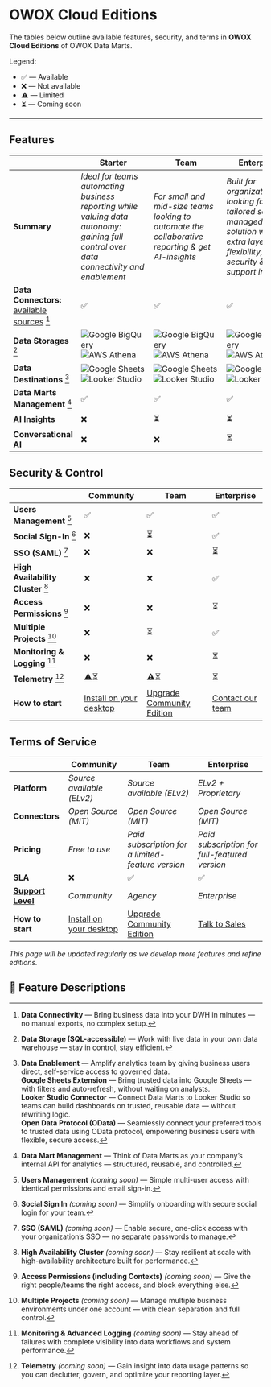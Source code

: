 # OWOX Cloud Editions

The tables below outline available features, security, and terms in **OWOX Cloud Editions** of OWOX Data Marts.

Legend:

- ✅ — Available
- ❌ — Not available
- ⚠️ — Limited
- ⏳ — Coming soon

---

## Features

|                                                                             | **Starter**                                                                                                                           | **Team**                                                                                                                                                  | **Enterprise**                                                                                                                         |
| --------------------------------------------------------------------------- | --------------------------------------------------------------------------------------------------------------------------------------- | ----------------------------------------------------------------------------------------------------------------------------------------------------------- | -------------------------------------------------------------------------------------------------------------------------------------- |
| **Summary**                                                                 | _Ideal for teams automating business reporting while valuing data autonomy: gaining full control over data connectivity and enablement_ | _For small and mid-size teams looking to automate the collaborative reporting & get AI-insights_                                                           | _Built for organizations looking for a tailored self-managed solution with an extra layer of flexibility, security & support included_ |
| **Data Connectors:** [available sources](../../README.md#data-sources) [^1] | ✅                                                                                                                                      | ✅                                                                                                                                                          | ✅                                                                                                                                     |
| **Data Storages** [^2]                                                      | ![Google BigQuery](../res/bigquery.svg) ![AWS Athena](../res/athena.svg)                                                                | ![Google BigQuery](../res/bigquery.svg) ![AWS Athena](../res/athena.svg)                                                                                    | ![Google BigQuery](../res/bigquery.svg) ![AWS Athena](../res/athena.svg)                                                               |
| **Data Destinations** [^3]                                                  | ![Google Sheets](../res/g-sheets.svg) ![Looker Studio](../res/looker.svg)                                                               | ![Google Sheets](../res/g-sheets.svg) ![Looker Studio](../res/looker.svg)                                                                                   | ![Google Sheets](../res/g-sheets.svg) ![Looker Studio](../res/looker.svg)                                                              |
| **Data Marts Management** [^4]                                              | ✅                                                                                                                                      | ✅                                                                                                                                                          | ✅                                                                                                                                     |
| **AI Insights**                                                             | ❌                                                                                                                                      | ⏳                                                                                                                                                          | ⏳                                                                                                                                     |
| **Conversational AI**                                                       | ❌                                                                                                                                      | ❌                                                                                                                                                          | ⏳                                                                                                                                     |

## Security & Control

|                                     | **Community**                                                | **Team**                                                | **Enterprise**                                   |
| ----------------------------------- | ------------------------------------------------------------ | --------------------------------------------------------- | ------------------------------------------------ |
| **Users Management** [^7]           | ✅                                                           | ✅                                                        | ✅                                               |
| **Social Sign-In** [^8]             | ❌                                                           | ⏳                                                        | ✅                                               |
| **SSO (SAML)** [^9]                 | ❌                                                           | ❌                                                        | ⏳                                               |
| **High Availability Cluster** [^10] | ❌                                                           | ❌                                                        | ✅                                               |
| **Access Permissions** [^11]        | ❌                                                           | ❌                                                        | ⏳                                               |
| **Multiple Projects** [^12]         | ❌                                                           | ⏳                                                        | ✅                                               |
| **Monitoring & Logging** [^13]      | ❌                                                           | ❌                                                        | ⏳                                               |
| **Telemetry** [^14]                 | ⚠️⏳                                                         | ⚠️⏳                                                      | ⏳                                               |
| **How to start**                    | [Install on your desktop](../getting-started/quick-start.md) | [Upgrade Community Edition](https://www.owox.com/pricing) | [Contact our team](https://www.owox.com/pricing) |

## Terms of Service

|                                                                                              | **Community**                                                | **Team**                                                | **Enterprise**                                   |
| -------------------------------------------------------------------------------------------- | ------------------------------------------------------------ | --------------------------------------------------------- | ------------------------------------------------ |
| **Platform**                                                                                 | _Source available (ELv2)_                                    | _Source available (ELv2)_                                 | _ELv2 + Proprietary_                             |
| **Connectors**                                                                               | _Open Source (MIT)_                                          | _Open Source (MIT)_                                       | _Open Source (MIT)_                              |
| **Pricing**                                                                                  | _Free to use_                                                | _Paid subscription for a limited-feature version_         | _Paid subscription for full-featured version_    |
| **SLA**                                                                                      | ❌                                                           | ✅                                                        | ✅                                               |
| [**Support Level**](https://support.owox.com/hc/en-us/articles/115000216754-Support-Options) | _Community_                                                  | _Agency_                                                  | _Enterprise_                                     |
| **How to start**                                                                             | [Install on your desktop](../getting-started/quick-start.md) | [Upgrade Community Edition](https://www.owox.com/pricing) | [Talk to Sales]([https://www.owox.com/pricing](https://www.owox.com/company/contact)) |

_This page will be updated regularly as we develop more features and refine editions._

## 📝 Feature Descriptions

[^1]: **Data Connectivity** — Bring business data into your DWH in minutes — no manual exports, no complex setup.

[^2]: **Data Storage (SQL-accessible)** — Work with live data in your own data warehouse — stay in control, stay efficient.

[^3]:
    **Data Enablement** — Amplify analytics team by giving business users direct, self-service access to governed data.  
    **Google Sheets Extension** — Bring trusted data into Google Sheets — with filters and auto-refresh, without waiting on analysts.  
    **Looker Studio Connector** — Connect Data Marts to Looker Studio so teams can build dashboards on trusted, reusable data — without rewriting logic.  
    **Open Data Protocol (OData)** — Seamlessly connect your preferred tools to trusted data using OData protocol, empowering business users with flexible, secure access.

[^4]: **Data Mart Management** — Think of Data Marts as your company’s internal API for analytics — structured, reusable, and controlled.

[^7]: **Users Management** _(coming soon)_ — Simple multi-user access with identical permissions and email sign-in.

[^8]: **Social Sign In** _(coming soon)_ — Simplify onboarding with secure social login for your team.

[^9]: **SSO (SAML)** _(coming soon)_ — Enable secure, one-click access with your organization’s SSO — no separate passwords to manage.

[^10]: **High Availability Cluster** _(coming soon)_ — Stay resilient at scale with high-availability architecture built for performance.

[^11]: **Access Permissions (including Contexts)** _(coming soon)_ — Give the right people/teams the right access, and block everything else.

[^12]: **Multiple Projects** _(coming soon)_ — Manage multiple business environments under one account — with clean separation and full control.

[^13]: **Monitoring & Advanced Logging** _(coming soon)_ — Stay ahead of failures with complete visibility into data workflows and system performance.

[^14]: **Telemetry** _(coming soon)_ — Gain insight into data usage patterns so you can declutter, govern, and optimize your reporting layer.
